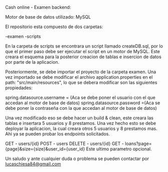 Cash online - Examen backend:

Motor de base de datos utilizado: MySQL

El repositorio esta compuesto de dos carpetas:

-examen
-scripts

En la carpeta de scripts se encontrara un script llamado createDB.sql, por lo que el primer paso debe ser ejecutar el script en un motor de MySQL. Este creara el esquema para la posterior creacion de tablas e insercion de datos por parte de la aplicacion.

Posteriormente, se debe importar el proyecto de la carpeta examen. Una vez importado se debe modificar el archivo application.properties en el path: "src/main/resources", lo que se debera modificar son las siguientes propiedades:

spring.datasource.username = (Aca se debe poner el usuario con el que accedan al motor de base de datos)
spring.datasource.password =(Aca se debe poner la contraseña con la que accedan al motor de base de datos)

Una vez modificado eso se debe hacer un build & clean, este creara las tablas e insertara 5 usuarios y 8 prestamos. Una vez hecho esto se debe deployar la aplicacion, la cual creara otros 5 usuarios y 8 prestamos mas. Ahi ya se pueden probar los endpoints solicitados.

GET - users/{id}
POST - users
DELETE - users/{id}
GET - loans?page={page}&size={size}&user_id={user_id} Este ultimo parametro opcional.

Un saludo y ante cualquier duda o problema se pueden contactar por lucaschiesa84@gmail.com
